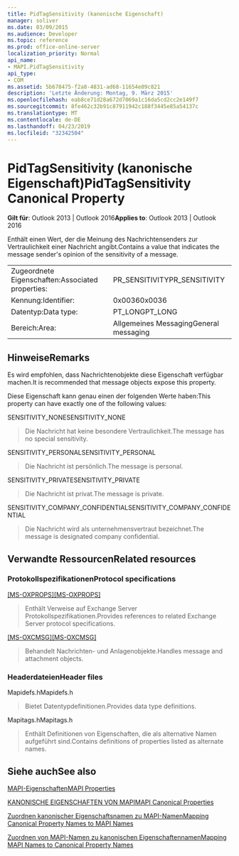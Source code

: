 ```yaml
---
title: PidTagSensitivity (kanonische Eigenschaft)
manager: soliver
ms.date: 03/09/2015
ms.audience: Developer
ms.topic: reference
ms.prod: office-online-server
localization_priority: Normal
api_name:
- MAPI.PidTagSensitivity
api_type:
- COM
ms.assetid: 5b678475-f2a8-4831-ad68-11654e09c821
description: 'Letzte Änderung: Montag, 9. März 2015'
ms.openlocfilehash: eab8ce71d28a672d7069a1c16da5cd2cc2e149f7
ms.sourcegitcommit: 8fe462c32b91c87911942c188f3445e85a54137c
ms.translationtype: MT
ms.contentlocale: de-DE
ms.lasthandoff: 04/23/2019
ms.locfileid: "32342504"
---
```

# <a name="pidtagsensitivity-canonical-property"></a><span data-ttu-id="86608-103">PidTagSensitivity (kanonische Eigenschaft)</span><span class="sxs-lookup"><span data-stu-id="86608-103">PidTagSensitivity Canonical Property</span></span>

  
  
<span data-ttu-id="86608-104">**Gilt für**: Outlook 2013 | Outlook 2016</span><span class="sxs-lookup"><span data-stu-id="86608-104">**Applies to**: Outlook 2013 | Outlook 2016</span></span> 
  
<span data-ttu-id="86608-105">Enthält einen Wert, der die Meinung des Nachrichtensenders zur Vertraulichkeit einer Nachricht angibt.</span><span class="sxs-lookup"><span data-stu-id="86608-105">Contains a value that indicates the message sender's opinion of the sensitivity of a message.</span></span>
  
|||
|:-----|:-----|
|<span data-ttu-id="86608-106">Zugeordnete Eigenschaften:</span><span class="sxs-lookup"><span data-stu-id="86608-106">Associated properties:</span></span>  <br/> |<span data-ttu-id="86608-107">PR_SENSITIVITY</span><span class="sxs-lookup"><span data-stu-id="86608-107">PR_SENSITIVITY</span></span>  <br/> |
|<span data-ttu-id="86608-108">Kennung:</span><span class="sxs-lookup"><span data-stu-id="86608-108">Identifier:</span></span>  <br/> |<span data-ttu-id="86608-109">0x0036</span><span class="sxs-lookup"><span data-stu-id="86608-109">0x0036</span></span>  <br/> |
|<span data-ttu-id="86608-110">Datentyp:</span><span class="sxs-lookup"><span data-stu-id="86608-110">Data type:</span></span>  <br/> |<span data-ttu-id="86608-111">PT_LONG</span><span class="sxs-lookup"><span data-stu-id="86608-111">PT_LONG</span></span>  <br/> |
|<span data-ttu-id="86608-112">Bereich:</span><span class="sxs-lookup"><span data-stu-id="86608-112">Area:</span></span>  <br/> |<span data-ttu-id="86608-113">Allgemeines Messaging</span><span class="sxs-lookup"><span data-stu-id="86608-113">General messaging</span></span>  <br/> |
   
## <a name="remarks"></a><span data-ttu-id="86608-114">Hinweise</span><span class="sxs-lookup"><span data-stu-id="86608-114">Remarks</span></span>

<span data-ttu-id="86608-115">Es wird empfohlen, dass Nachrichtenobjekte diese Eigenschaft verfügbar machen.</span><span class="sxs-lookup"><span data-stu-id="86608-115">It is recommended that message objects expose this property.</span></span>
  
<span data-ttu-id="86608-116">Diese Eigenschaft kann genau einen der folgenden Werte haben:</span><span class="sxs-lookup"><span data-stu-id="86608-116">This property can have exactly one of the following values:</span></span>
  
<span data-ttu-id="86608-117">SENSITIVITY_NONE</span><span class="sxs-lookup"><span data-stu-id="86608-117">SENSITIVITY_NONE</span></span> 
  
> <span data-ttu-id="86608-118">Die Nachricht hat keine besondere Vertraulichkeit.</span><span class="sxs-lookup"><span data-stu-id="86608-118">The message has no special sensitivity.</span></span>
    
<span data-ttu-id="86608-119">SENSITIVITY_PERSONAL</span><span class="sxs-lookup"><span data-stu-id="86608-119">SENSITIVITY_PERSONAL</span></span> 
  
> <span data-ttu-id="86608-120">Die Nachricht ist persönlich.</span><span class="sxs-lookup"><span data-stu-id="86608-120">The message is personal.</span></span>
    
<span data-ttu-id="86608-121">SENSITIVITY_PRIVATE</span><span class="sxs-lookup"><span data-stu-id="86608-121">SENSITIVITY_PRIVATE</span></span> 
  
> <span data-ttu-id="86608-122">Die Nachricht ist privat.</span><span class="sxs-lookup"><span data-stu-id="86608-122">The message is private.</span></span>
    
<span data-ttu-id="86608-123">SENSITIVITY_COMPANY_CONFIDENTIAL</span><span class="sxs-lookup"><span data-stu-id="86608-123">SENSITIVITY_COMPANY_CONFIDENTIAL</span></span> 
  
> <span data-ttu-id="86608-124">Die Nachricht wird als unternehmensvertraut bezeichnet.</span><span class="sxs-lookup"><span data-stu-id="86608-124">The message is designated company confidential.</span></span>
    
## <a name="related-resources"></a><span data-ttu-id="86608-125">Verwandte Ressourcen</span><span class="sxs-lookup"><span data-stu-id="86608-125">Related resources</span></span>

### <a name="protocol-specifications"></a><span data-ttu-id="86608-126">Protokollspezifikationen</span><span class="sxs-lookup"><span data-stu-id="86608-126">Protocol specifications</span></span>

<span data-ttu-id="86608-127">[[MS-OXPROPS]](https://msdn.microsoft.com/library/f6ab1613-aefe-447d-a49c-18217230b148%28Office.15%29.aspx)</span><span class="sxs-lookup"><span data-stu-id="86608-127">[[MS-OXPROPS]](https://msdn.microsoft.com/library/f6ab1613-aefe-447d-a49c-18217230b148%28Office.15%29.aspx)</span></span>
  
> <span data-ttu-id="86608-128">Enthält Verweise auf Exchange Server Protokollspezifikationen.</span><span class="sxs-lookup"><span data-stu-id="86608-128">Provides references to related Exchange Server protocol specifications.</span></span>
    
<span data-ttu-id="86608-129">[[MS-OXCMSG]](https://msdn.microsoft.com/library/7fd7ec40-deec-4c06-9493-1bc06b349682%28Office.15%29.aspx)</span><span class="sxs-lookup"><span data-stu-id="86608-129">[[MS-OXCMSG]](https://msdn.microsoft.com/library/7fd7ec40-deec-4c06-9493-1bc06b349682%28Office.15%29.aspx)</span></span>
  
> <span data-ttu-id="86608-130">Behandelt Nachrichten- und Anlagenobjekte.</span><span class="sxs-lookup"><span data-stu-id="86608-130">Handles message and attachment objects.</span></span>
    
### <a name="header-files"></a><span data-ttu-id="86608-131">Headerdateien</span><span class="sxs-lookup"><span data-stu-id="86608-131">Header files</span></span>

<span data-ttu-id="86608-132">Mapidefs.h</span><span class="sxs-lookup"><span data-stu-id="86608-132">Mapidefs.h</span></span>
  
> <span data-ttu-id="86608-133">Bietet Datentypdefinitionen.</span><span class="sxs-lookup"><span data-stu-id="86608-133">Provides data type definitions.</span></span>
    
<span data-ttu-id="86608-134">Mapitags.h</span><span class="sxs-lookup"><span data-stu-id="86608-134">Mapitags.h</span></span>
  
> <span data-ttu-id="86608-135">Enthält Definitionen von Eigenschaften, die als alternative Namen aufgeführt sind.</span><span class="sxs-lookup"><span data-stu-id="86608-135">Contains definitions of properties listed as alternate names.</span></span>
    
## <a name="see-also"></a><span data-ttu-id="86608-136">Siehe auch</span><span class="sxs-lookup"><span data-stu-id="86608-136">See also</span></span>



[<span data-ttu-id="86608-137">MAPI-Eigenschaften</span><span class="sxs-lookup"><span data-stu-id="86608-137">MAPI Properties</span></span>](mapi-properties.md)
  
[<span data-ttu-id="86608-138">KANONISCHE EIGENSCHAFTEN VON MAPI</span><span class="sxs-lookup"><span data-stu-id="86608-138">MAPI Canonical Properties</span></span>](mapi-canonical-properties.md)
  
[<span data-ttu-id="86608-139">Zuordnen kanonischer Eigenschaftsnamen zu MAPI-Namen</span><span class="sxs-lookup"><span data-stu-id="86608-139">Mapping Canonical Property Names to MAPI Names</span></span>](mapping-canonical-property-names-to-mapi-names.md)
  
[<span data-ttu-id="86608-140">Zuordnen von MAPI-Namen zu kanonischen Eigenschaftennamen</span><span class="sxs-lookup"><span data-stu-id="86608-140">Mapping MAPI Names to Canonical Property Names</span></span>](mapping-mapi-names-to-canonical-property-names.md)

